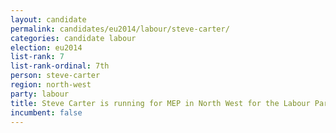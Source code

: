 ```yaml
---
layout: candidate
permalink: candidates/eu2014/labour/steve-carter/
categories: candidate labour
election: eu2014
list-rank: 7
list-rank-ordinal: 7th
person: steve-carter
region: north-west
party: labour
title: Steve Carter is running for MEP in North West for the Labour Party
incumbent: false
---
```

